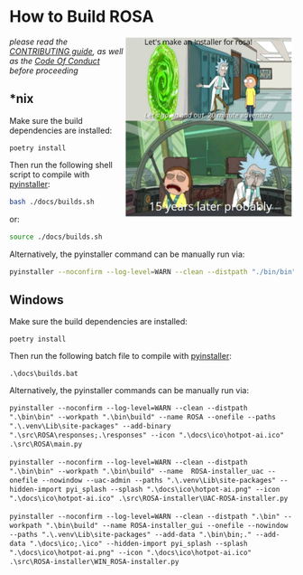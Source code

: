 # How to Build ROSA

[<img src="../docs/ico/rick_meme.jpg" width="300" align="right"/>](../docs/ico/rick_meme.jpg)

*please read the [CONTRIBUTING guide](./CONTRIBUTING.md), as well as the [Code Of Conduct](./CODE_OF_CONDUCT.md) before proceeding*

## *nix

Make sure the build dependencies are installed:

```shell
poetry install
```

Then run the following shell script to compile with [pyinstaller](https://pyinstaller.org/en/stable/):

```bash
bash ./docs/builds.sh
```

or:

```bash
source ./docs/builds.sh
```

Alternatively, the pyinstaller command can be manually run via:

```bash
pyinstaller --noconfirm --log-level=WARN --clean --distpath "./bin/bin" --workpath "./bin/build" --name ROSA --onefile --paths "./.venv/Lib/site-packages" --add-binary "./src/ROSA/responses:./responses" --icon "./docs/ico/hotpot-ai.ico" ./src/ROSA/main.py
```

## Windows

Make sure the build dependencies are installed:

```shell
poetry install
```

Then run the following batch file to compile with [pyinstaller](https://pyinstaller.org/en/stable/):

```shell
.\docs\builds.bat
```

Alternatively, the pyinstaller commands can be manually run via:

```shell
pyinstaller --noconfirm --log-level=WARN --clean --distpath ".\bin\bin" --workpath ".\bin\build" --name ROSA --onefile --paths ".\.venv\Lib\site-packages" --add-binary ".\src\ROSA\responses;.\responses" --icon ".\docs\ico\hotpot-ai.ico" .\src\ROSA\main.py

pyinstaller --noconfirm --log-level=WARN --clean --distpath ".\bin\bin" --workpath ".\bin\build" --name  ROSA-installer_uac --onefile --nowindow --uac-admin --paths ".\.venv\Lib\site-packages" --hidden-import pyi_splash --splash ".\docs\ico\hotpot-ai.png" --icon ".\docs\ico\hotpot-ai.ico" .\src\ROSA-installer\UAC-ROSA-installer.py

pyinstaller --noconfirm --log-level=WARN --clean --distpath ".\bin" --workpath ".\bin\build" --name ROSA-installer_gui --onefile --nowindow --paths ".\.venv\Lib\site-packages" --add-data ".\bin\bin;." --add-data ".\docs\ico;.\ico" --hidden-import pyi_splash --splash ".\docs\ico\hotpot-ai.png" --icon ".\docs\ico\hotpot-ai.ico" .\src\ROSA-installer\WIN_ROSA-installer.py
```
